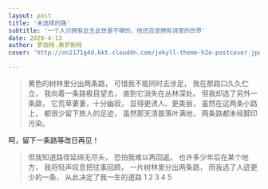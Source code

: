 ```yaml
---
layout: post
title: '未选择的路'
subtitle: '一个人只拥有此生此世是不够的，他还应该拥有诗意的世界'
date: 2020-4-13
author: 罗伯特.弗罗斯特
cover: 'http://on2171g4d.bkt.clouddn.com/jekyll-theme-h2o-postcover.jpg'

---
```


>黄色的树林里分出两条路， 
>可惜我不能同时去涉足， 
>我在那路口久久伫立， 
>我向着一条路极目望去， 
>直到它消失在丛林深处。 
>但我却选了另外一条路， 
它荒草萋萋，十分幽寂， 
显得更诱人、更美丽， 
虽然在这两条小路上， 
都很少留下旅人的足迹， 
虽然那天清晨落叶满地， 
两条路都未经脚印污染。 

呵，留下一条路等改日再见！ 

>但我知道路径延绵无尽头， 
>恐怕我难以再回返。 
>也许多少年后在某个地方， 
>我将轻声叹息把往事回顾， 
>一片树林里分出两条路， 
>而我选了人迹更少的一条， 
>从此决定了我一生的道路
1
2
3
4
5

